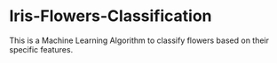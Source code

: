 # Iris-Flowers-Classification

This is a Machine Learning Algorithm to classify flowers based on their specific features.
